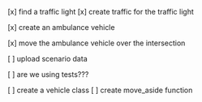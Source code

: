 
[x] find a traffic light
[x] create traffic for the traffic light

[x] create an ambulance vehicle

[x] move the ambulance vehicle over the intersection

[ ] upload scenario data

[ ] are we using tests???

[ ] create a vehicle class
[ ] create move_aside function
